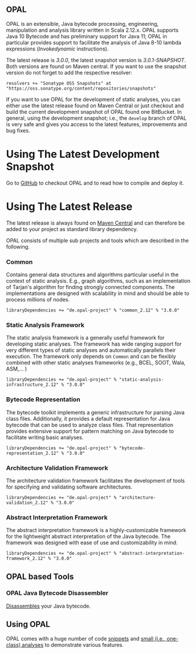 ## OPAL

OPAL is an extensible, Java bytecode processing, engineering, manipulation and analysis library written in Scala 2.12.x. OPAL supports Java 10 Bytecode and has preliminary support for Java 11; OPAL in particular provides support to facilitate the analysis of Java 8-10 lambda expressions (*Invokedynamic* instructions). 

The latest release is *3.0.0*, the latest snapshot version is *3.0.1-SNAPSHOT*. Both versions are found on Maven central. If you want to use the snapshot version do not forget to add the respective resolver:

    resolvers += "Sonatype OSS Snapshots" at "https://oss.sonatype.org/content/repositories/snapshots"

If you want to use OPAL for the development of static analyses, you can either use the latest release found on Maven Central or just checkout and build the current development snapshot of OPAL found one BitBucket. In general, using the development snapshot; i.e., the `develop` branch of OPAL is very safe and gives you access to the latest features, improvements and bug fixes.

# Using The Latest Development Snapshot

Go to [GitHub](https://github.com/stg-tud/opal) to checkout OPAL and to read how to compile and deploy it.


# Using The Latest Release

The latest release is always found on [Maven Central](https://search.maven.org/#search%7Cga%7C1%7Cde.opal-project) and can therefore be added to your project as standard library dependency.

OPAL consists of multiple sub projects and tools which are described in the following.

### Common
Contains general data structures and algorithms particular useful in the context of static analysis. E.g., graph algorithms, such as
an implementation of Tarjan's algorithm for finding strongly connected components. The implementations are designed with scalability in mind and should be able to process millions of nodes.

    libraryDependencies += "de.opal-project" % "common_2.12" % "3.0.0"


### Static Analysis Framework

The static analysis framework is a generally useful framework for developing static analyses. The framework has wide ranging support for very different types of static analyses and automatically parallels their execution. The framework only depends on `Common` and can be flexibly combined with other static analyses frameworks (e.g., BCEL, SOOT, Wala, ASM,... ) 

    libraryDependencies += "de.opal-project" % "static-analysis-infrastructure_2.12" % "3.0.0"

### Bytecode Representation
The bytecode toolkit implements a generic infrastructure for parsing Java class files. Additionally,
it provides a default representation for Java bytecode that can be used to analyze class files. That
representation provides extensive support for pattern matching on Java bytecode to facilitate writing
basic analyses.

    libraryDependencies += "de.opal-project" % "bytecode-representation_2.12" % "3.0.0"


### Architecture Validation Framework
The architecture validation framework facilitates the development of tools for specifying and validating software architectures.

    libraryDependencies += "de.opal-project" % "architecture-validation_2.12" % "3.0.0"

### Abstract Interpretation Framework
The abstract interpretation framework is a highly-customizable framework for the lightweight abstract interpretation of the Java bytecode. The framework was designed with ease of use and customizability in mind.

    libraryDependencies += "de.opal-project" % "abstract-interpretation-framework_2.12" % "3.0.0"

[comment]: # "Exploring the Abstract Interpretation Framework"

[comment]: # "To get a good, first idea what the abstract interpretation framework can do, you can use the *BugPicker*. It enables you to perform some local abstract interpretations. To get good results it is usually necessary to load the JDK and all related libraries."

## OPAL based Tools

[comment]: # "### BugPicker"

[comment]: # "Find bugs in your Java project using [BugPicker](tools/bugpicker/index.php)."

### OPAL Java Bytecode Disassembler
[Disassembles](DeveloperTools.html) your Java bytecode.

## Using OPAL

OPAL comes with a huge number of code [snippets](https://bitbucket.org/snippets/delors/) and [small (i.e., one-class) analyses](https://github.com/stg-tud/opal/tree/develop/DEVELOPING_OPAL/demos/src/main/scala/org/opalj) to demonstrate various features.
